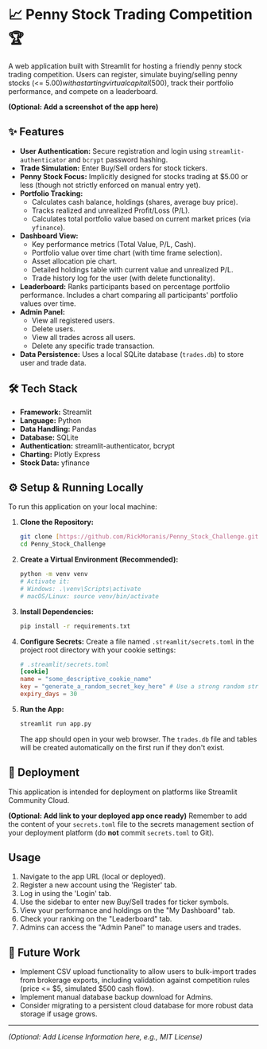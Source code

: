 # 📈 Penny Stock Trading Competition 🏆

A web application built with Streamlit for hosting a friendly penny stock trading competition. Users can register, simulate buying/selling penny stocks (<= $5.00) with a starting virtual capital ($500), track their portfolio performance, and compete on a leaderboard.

**(Optional: Add a screenshot of the app here)**
## ✨ Features

* **User Authentication:** Secure registration and login using `streamlit-authenticator` and `bcrypt` password hashing.
* **Trade Simulation:** Enter Buy/Sell orders for stock tickers.
* **Penny Stock Focus:** Implicitly designed for stocks trading at $5.00 or less (though not strictly enforced on manual entry yet).
* **Portfolio Tracking:**
    * Calculates cash balance, holdings (shares, average buy price).
    * Tracks realized and unrealized Profit/Loss (P/L).
    * Calculates total portfolio value based on current market prices (via `yfinance`).
* **Dashboard View:**
    * Key performance metrics (Total Value, P/L, Cash).
    * Portfolio value over time chart (with time frame selection).
    * Asset allocation pie chart.
    * Detailed holdings table with current value and unrealized P/L.
    * Trade history log for the user (with delete functionality).
* **Leaderboard:** Ranks participants based on percentage portfolio performance. Includes a chart comparing all participants' portfolio values over time.
* **Admin Panel:**
    * View all registered users.
    * Delete users.
    * View all trades across all users.
    * Delete any specific trade transaction.
* **Data Persistence:** Uses a local SQLite database (`trades.db`) to store user and trade data.

## 🛠️ Tech Stack

* **Framework:** Streamlit
* **Language:** Python
* **Data Handling:** Pandas
* **Database:** SQLite
* **Authentication:** streamlit-authenticator, bcrypt
* **Charting:** Plotly Express
* **Stock Data:** yfinance

## ⚙️ Setup & Running Locally

To run this application on your local machine:

1.  **Clone the Repository:**
    ```bash
    git clone [https://github.com/RickMoranis/Penny_Stock_Challenge.git](https://github.com/RickMoranis/Penny_Stock_Challenge.git)
    cd Penny_Stock_Challenge
    ```

2.  **Create a Virtual Environment (Recommended):**
    ```bash
    python -m venv venv
    # Activate it:
    # Windows: .\venv\Scripts\activate
    # macOS/Linux: source venv/bin/activate
    ```

3.  **Install Dependencies:**
    ```bash
    pip install -r requirements.txt
    ```

4.  **Configure Secrets:** Create a file named `.streamlit/secrets.toml` in the project root directory with your cookie settings:
    ```toml
    # .streamlit/secrets.toml
    [cookie]
    name = "some_descriptive_cookie_name"
    key = "generate_a_random_secret_key_here" # Use a strong random string
    expiry_days = 30
    ```

5.  **Run the App:**
    ```bash
    streamlit run app.py
    ```
    The app should open in your web browser. The `trades.db` file and tables will be created automatically on the first run if they don't exist.

## 🚀 Deployment

This application is intended for deployment on platforms like Streamlit Community Cloud.

**(Optional: Add link to your deployed app once ready)**
Remember to add the content of your `secrets.toml` file to the secrets management section of your deployment platform (do **not** commit `secrets.toml` to Git).

## Usage

1.  Navigate to the app URL (local or deployed).
2.  Register a new account using the 'Register' tab.
3.  Log in using the 'Login' tab.
4.  Use the sidebar to enter new Buy/Sell trades for ticker symbols.
5.  View your performance and holdings on the "My Dashboard" tab.
6.  Check your ranking on the "Leaderboard" tab.
7.  Admins can access the "Admin Panel" to manage users and trades.

## 🔮 Future Work

* Implement CSV upload functionality to allow users to bulk-import trades from brokerage exports, including validation against competition rules (price <= $5, simulated $500 cash flow).
* Implement manual database backup download for Admins.
* Consider migrating to a persistent cloud database for more robust data storage if usage grows.

---

*(Optional: Add License Information here, e.g., MIT License)*